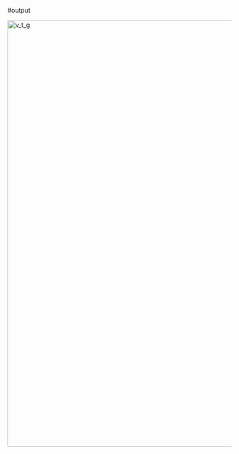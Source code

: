 #output


<img width="959" alt="v_t_g" src="https://github.com/user-attachments/assets/e6503c60-db83-494b-ae9b-c78cfc87216f">
